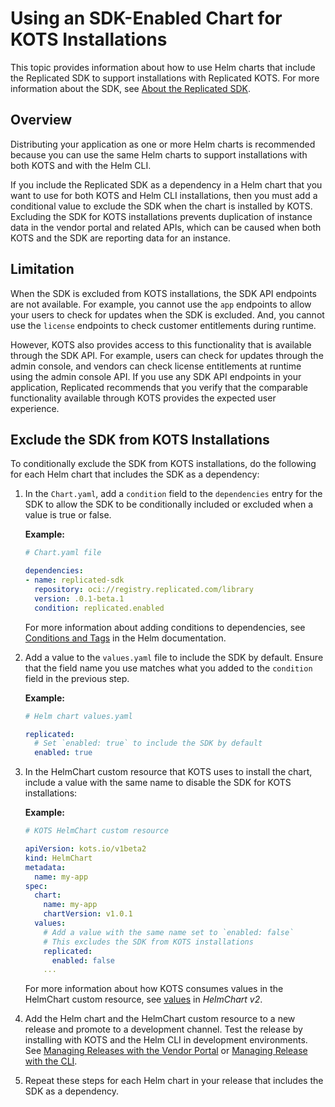 # Using an SDK-Enabled Chart for KOTS Installations

This topic provides information about how to use Helm charts that include the Replicated SDK to support installations with Replicated KOTS. For more information about the SDK, see [About the Replicated SDK](replicated-sdk-overview).

## Overview

Distributing your application as one or more Helm charts is recommended because you can use the same Helm charts to support installations with both KOTS and with the Helm CLI.

If you include the Replicated SDK as a dependency in a Helm chart that you want to use for both KOTS and Helm CLI installations, then you must add a conditional value to exclude the SDK when the chart is installed by KOTS. Excluding the SDK for KOTS installations prevents duplication of instance data in the vendor portal and related APIs, which can be caused when both KOTS and the SDK are reporting data for an instance.

## Limitation

When the SDK is excluded from KOTS installations, the SDK API endpoints are not available. For example, you cannot use the `app` endpoints to allow your users to check for updates when the SDK is excluded. And, you cannot use the `license` endpoints to check customer entitlements during runtime.

However, KOTS also provides access to this functionality that is available through the SDK API. For example, users can check for updates through the admin console, and vendors can check license entitlements at runtime using the admin console API. If you use any SDK API endpoints in your application, Replicated recommends that you verify that the comparable functionality available through KOTS provides the expected user experience.

## Exclude the SDK from KOTS Installations

To conditionally exclude the SDK from KOTS installations, do the following for each Helm chart that includes the SDK as a dependency:

1. In the `Chart.yaml`, add a `condition` field to the `dependencies` entry for the SDK to allow the SDK to be conditionally included or excluded when a value is true or false.

   **Example:**

   ```yaml
   # Chart.yaml file

   dependencies:
   - name: replicated-sdk
     repository: oci://registry.replicated.com/library
     version: .0.1-beta.1
     condition: replicated.enabled
   ```

   For more information about adding conditions to dependencies, see [Conditions and Tags](https://helm.sh/docs/chart_best_practices/dependencies/#conditions-and-tags) in the Helm documentation.

1. Add a value to the `values.yaml` file to include the SDK by default. Ensure that the field name you use matches what you added to the `condition` field in the previous step. 

   **Example:**

    ```yaml
    # Helm chart values.yaml
    
    replicated:
      # Set `enabled: true` to include the SDK by default
      enabled: true
    ```

1. In the HelmChart custom resource that KOTS uses to install the chart, include a value with the same name to disable the SDK for KOTS installations:

   **Example:**

    ```yaml
    # KOTS HelmChart custom resource

    apiVersion: kots.io/v1beta2
    kind: HelmChart
    metadata:
      name: my-app
    spec:
      chart:
        name: my-app
        chartVersion: v1.0.1
      values:
        # Add a value with the same name set to `enabled: false`
        # This excludes the SDK from KOTS installations
        replicated:
          enabled: false
        ...     
    ```

    For more information about how KOTS consumes values in the HelmChart custom resource, see [values](/reference/custom-resource-helmchart-v2#values) in _HelmChart v2_.

 1. Add the Helm chart and the HelmChart custom resource to a new release and promote to a development channel. Test the release by installing with KOTS and the Helm CLI in development environments. See [Managing Releases with the Vendor Portal](releases-creating-releases) or [Managing Release with the CLI](releases-creating-cli).

 1. Repeat these steps for each Helm chart in your release that includes the SDK as a dependency. 